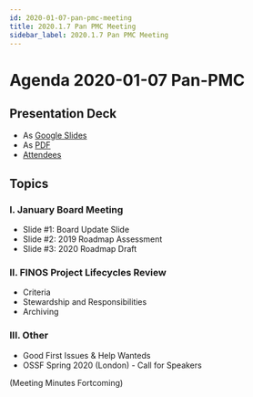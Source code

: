 ```yaml
---
id: 2020-01-07-pan-pmc-meeting
title: 2020.1.7 Pan PMC Meeting
sidebar_label: 2020.1.7 Pan PMC Meeting
---
```



# Agenda 2020-01-07 Pan-PMC

## Presentation Deck
* As [Google Slides](https://docs.google.com/presentation/d/17e77Aixs9I1HhIfNTi14cXV6gc-sgpn7Yp1aoFxlCoA/edit#slide=id.g6b5510381e_1_26)
* As [PDF](https://github.com/finos/finos-pmcs/blob/master/website/static/Pan-PMCs%20Meeting%202020.01.07.pdf)
* [Attendees](https://finosfoundation.atlassian.net/wiki/spaces/FINOS/pages/1298137089/2020-01-07+Pan-PMC+meeting)

## Topics

### I. January Board Meeting
* Slide #1: Board Update Slide
* Slide #2: 2019 Roadmap Assessment
* Slide #3: 2020 Roadmap Draft

### II. FINOS Project Lifecycles Review 
* Criteria
* Stewardship and Responsibilities
* Archiving

### III. Other
* Good First Issues & Help Wanteds
* OSSF Spring 2020 (London) - Call for Speakers

(Meeting Minutes Fortcoming)
